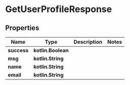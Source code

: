 
# GetUserProfileResponse

## Properties
| Name | Type | Description | Notes |
| ------------ | ------------- | ------------- | ------------- |
| **success** | **kotlin.Boolean** |  |  |
| **msg** | **kotlin.String** |  |  |
| **name** | **kotlin.String** |  |  |
| **email** | **kotlin.String** |  |  |



